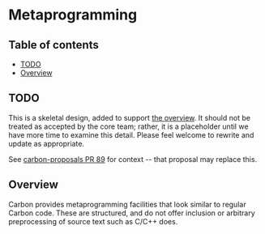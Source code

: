 # Metaprogramming

<!--
Part of the Carbon Language project, under the Apache License v2.0 with LLVM
Exceptions. See /LICENSE for license information.
SPDX-License-Identifier: Apache-2.0 WITH LLVM-exception
-->

<!-- toc -->

## Table of contents

-   [TODO](#todo)
-   [Overview](#overview)

<!-- tocstop -->

## TODO

This is a skeletal design, added to support [the overview](README.md). It should
not be treated as accepted by the core team; rather, it is a placeholder until
we have more time to examine this detail. Please feel welcome to rewrite and
update as appropriate.

See
[carbon-proposals PR 89](https://github.com/carbon-language/carbon-proposals/pull/89)
for context -- that proposal may replace this.

## Overview

Carbon provides metaprogramming facilities that look similar to regular Carbon
code. These are structured, and do not offer inclusion or arbitrary
preprocessing of source text such as C/C++ does.

